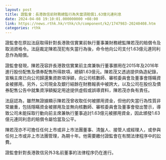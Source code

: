 ```yaml
---
layout: post
title: 證監會：長港敦信前財務總監行為失當須賠償1.63億元連利息
date: 2024-04-08 19:10:01.000000000 +08:00
link: https://news.rthk.hk/rthk/ch/component/k2/1747983-20240408.htm
categories: rthk
---
```


證監會在原訟法庭取得針對長港敦信實業前執行董事兼財務總監陳若茂的賠償令及取消資格令。法庭裁定陳若茂犯有失當行為後，命令他向公司支付1.63億元連同利息作為賠償。

證監會發現，陳若茂容許長港敦信實業前主席兼執行董事挪用在2015年及2016年進行股份配售及債券配售所得款項，總額1.63億元。陳若茂又透過提供偽造紀錄，宣稱主席已向公司歸還集資款項淨額，向公司核數師、審核委員會及董事會隱瞞資金被挪用。另外，公司現金及銀行結餘在財務報表中被誇大，以及公司在股份及債券配售公告中就集資淨額擬定用途提供虛假或誤導資料，陳若茂亦負有責任。

法庭認為，雖然無證據顯示陳若茂曾收取任何被挪用資金，但他的失當行為性質非常嚴重，包括隱瞞資金被挪用及並無向核數師、審核委員會及董事會發出警示，導致公司未能採取行動向前主席兼執行董事追討1.63億元被挪用資金，因此頒發1.63億元連同利息的賠償令屬恰當及公平。

陳若茂亦不可擔任任何上市或非上市法團董事、清盤人、接管人或經理人，或參與任何上市或非上市法團管理，為期十年。他需要繳付證監會在有關法律程序中的訟費。

證監會針對長港敦信另外3名前董事的法律程序仍在進行。
